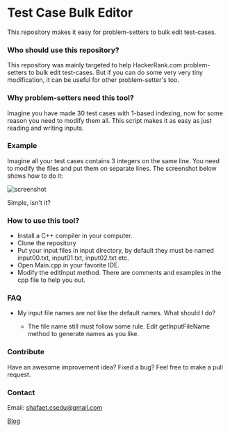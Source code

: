 # Test Case Bulk Editor

This repository makes it easy for problem-setters to bulk edit test-cases.


### Who should use this repository?

This repository was mainly targeted to help HackerRank.com problem-setters to bulk edit test-cases. But if you can do some very very tiny modification, it can be useful for other problem-setter's too.

### Why problem-setters need this tool?

Imagine you have made 30 test cases with 1-based indexing, now for some reason you need to modify them all. This script makes it as easy as just reading and writing inputs.


### Example

Imagine all your test cases contains 3 integers on the same line. You need to modify the files and put them on separate lines. The screenshot below shows how to do it:

![screenshot](https://s3.amazonaws.com/hr-assets/0/1489151147-a4b3595d88-test.png)

Simple, isn't it?

### How to use this tool?

* Install a C++ compiler in your computer.
* Clone the repository
* Put your input files in input directory, by default they must be named input00.txt, input01.txt, input02.txt etc.
* Open Main.cpp in your favorite IDE.
* Modify the editInput method. There are comments and examples in the cpp file to help you out.


### FAQ

* My input file names are not like the default names. What should I do?

  * The file name still must follow some rule. Edit getInputFileName method to generate names as you like.

### Contribute

Have an awesome improvement idea? Fixed a bug? Feel free to make a pull request.

### Contact

Email: shafaet.csedu@gmail.com

[Blog](shafaetsplanet.com/blog)
